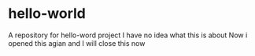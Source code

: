 # hello-world
A repository for hello-word project
I have no idea what this is about
Now i opened this agian and I will close this now
